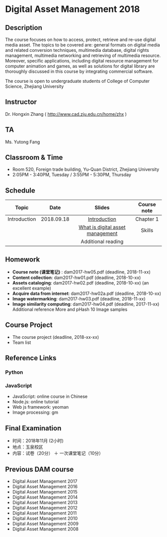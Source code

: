# Digital Asset Management 2018

## Description
The course focuses on how to access, protect, retrieve and re-use digital media asset. The topics to be covered are: general formats on digital media and related conversion techniques, multimedia database, digital rights management, multimedia networking and retrieving of multimedia resource. Moreover, specific applications, including digital resource management for computer animation and games, as well as solutions for digital library are thoroughly discussed in this course by integrating commercial software.

The course is open to undergraduate students of College of Computer Science, Zhejiang University

## Instructor
Dr. Hongxin Zhang ( http://www.cad.zju.edu.cn/home/zhx )

## TA
Ms. Yutong Fang

## Classroom & Time
- Room 520, Foreign trade building, Yu-Quan District, Zhejiang University
- 2:05PM - 3:40PM, Tuesday / 3:55PM - 5:30PM, Thursday

## Schedule
|   Topic          |     Date     |                  Slides                                   |   Course note      |          
| ---------------- |:------------:|:---------------------------------------------------------:|:------------------:|
|  Introduction    |  2018.09.18  |  [Introduction](pdf/dam-2017-00.pdf)                      |   Chapter 1        |
|                  |              |  [What is digital asset management](pdf/dam-2017-01.pdf)  |   Skills           |
|                  |              |  Additional reading                                       |                    |


## Homework
- **Course note (课堂笔记)** : dam2017-hw05.pdf (deadline, 2018-11-xx)
- **Content collection**: dam2017-hw01.pdf (deadline, 2018-10-xx)
- **Assets cataloging**: dam2017-hw02.pdf (deadline, 2018-10-xx) (an excellent example)
- **Acquire data from internet**: dam2017-hw02a.pdf (deadline, 2018-10-xx)
- **Image watermarking**: dam2017-hw03.pdf (deadline, 2018-11-xx)
- **Image similarity computing**: dam2017-hw04.pdf (deadline, 2017-11-xx) Additional reference More and pHash 10 Image samples

## Course Project
- The course project (deadline, 2018-xx-xx)
- Team list

## Reference Links

### Python


### JavaScript
- JavaScript: online course in Chinese
- Node.js: online tutorial
- Web js framework: yeoman
- Image processing: gm

## Final Examination
+ 时间：2018年11月 (2小时)
+ 地点：玉泉校区
+ 内容：试卷（20分） ＋ 一次课堂笔记（10分）

## Previous DAM course
+ Digital Asset Management 2017
+ Digital Asset Management 2016
+ Digital Asset Management 2015
+ Digital Asset Management 2014
+ Digital Asset Management 2013
+ Digital Asset Management 2012
+ Digital Asset Management 2011
+ Digital Asset Management 2010
+ Digital Asset Management 2009
+ Digital Asset Management 2008

